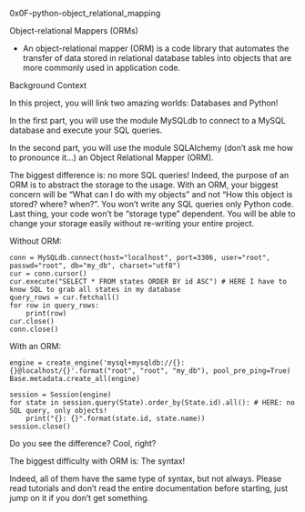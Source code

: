 0x0F-python-object_relational_mapping

Object-relational Mappers (ORMs)

- An object-relational mapper (ORM) is a code library that automates the transfer of data stored in relational database tables into objects that are more commonly used in application code.

Background Context

In this project, you will link two amazing worlds: Databases and Python!

In the first part, you will use the module MySQLdb to connect to a MySQL database and execute your SQL queries.

In the second part, you will use the module SQLAlchemy (don’t ask me how to pronounce it…) an Object Relational Mapper (ORM).

The biggest difference is: no more SQL queries! Indeed, the purpose of an ORM is to abstract the storage to the usage. With an ORM, your biggest concern will be “What can I do with my objects” and not “How this object is stored? where? when?”. You won’t write any SQL queries only Python code. Last thing, your code won’t be “storage type” dependent. You will be able to change your storage easily without re-writing your entire project.

Without ORM:

	conn = MySQLdb.connect(host="localhost", port=3306, user="root", passwd="root", db="my_db", charset="utf8")
	cur = conn.cursor()
	cur.execute("SELECT * FROM states ORDER BY id ASC") # HERE I have to know SQL to grab all states in my database
	query_rows = cur.fetchall()
	for row in query_rows:
	    print(row)
	cur.close()
	conn.close()

With an ORM:

	engine = create_engine('mysql+mysqldb://{}:{}@localhost/{}'.format("root", "root", "my_db"), pool_pre_ping=True)
	Base.metadata.create_all(engine)

	session = Session(engine)
	for state in session.query(State).order_by(State.id).all(): # HERE: no SQL query, only objects!
	    print("{}: {}".format(state.id, state.name))
	session.close()

Do you see the difference? Cool, right?

The biggest difficulty with ORM is: The syntax!

Indeed, all of them have the same type of syntax, but not always. Please read tutorials and don’t read the entire documentation before starting, just jump on it if you don’t get something.
